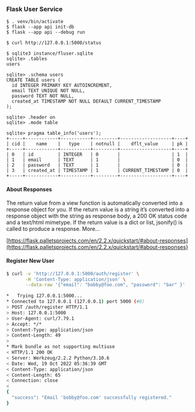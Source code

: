 ### Flask User Service

```
$ . venv/bin/activate
$ flask --app api init-db
$ flask --app api --debug run

$ curl http://127.0.0.1:5000/status
```

```
$ sqlite3 instance/fluser.sqlite
sqlite> .tables
users

sqlite> .schema users
CREATE TABLE users (
  id INTEGER PRIMARY KEY AUTOINCREMENT,
  email TEXT UNIQUE NOT NULL,
  password TEXT NOT NULL,
  created_at TIMESTAMP NOT NULL DEFAULT CURRENT_TIMESTAMP
);

sqlite> .header on
sqlite> .mode table

sqlite> pragma table_info('users');
+-----+------------+-----------+---------+-------------------+----+
| cid |    name    |   type    | notnull |    dflt_value     | pk |
+-----+------------+-----------+---------+-------------------+----+
| 0   | id         | INTEGER   | 0       |                   | 1  |
| 1   | email      | TEXT      | 1       |                   | 0  |
| 2   | password   | TEXT      | 1       |                   | 0  |
| 3   | created_at | TIMESTAMP | 1       | CURRENT_TIMESTAMP | 0  |
+-----+------------+-----------+---------+-------------------+----+
```


#### About Responses

The return value from a view function is automatically converted into a response object for you. If the return value is a string it’s converted into a response object with the string as response body, a 200 OK status code and a text/html mimetype. If the return value is a dict or list, jsonify() is called to produce a response.  More...

[https://flask.palletsprojects.com/en/2.2.x/quickstart/#about-responses](https://flask.palletsprojects.com/en/2.2.x/quickstart/#about-responses}


#### Register New User

```bash
$ curl -v 'http://127.0.0.1:5000/auth/register' \
       -H 'Content-Type: application/json' \
       --data-raw '{"email": "bobby@foo.com", "password": "bar" }'

*   Trying 127.0.0.1:5000...
* Connected to 127.0.0.1 (127.0.0.1) port 5000 (#0)
> POST /auth/register HTTP/1.1
> Host: 127.0.0.1:5000
> User-Agent: curl/7.79.1
> Accept: */*
> Content-Type: application/json
> Content-Length: 49
>
* Mark bundle as not supporting multiuse
< HTTP/1.1 200 OK
< Server: Werkzeug/2.2.2 Python/3.10.6
< Date: Wed, 19 Oct 2022 05:36:39 GMT
< Content-Type: application/json
< Content-Length: 65
< Connection: close
<
{
  "success": "Email 'bobby@foo.com' successfully registered."
}
```
